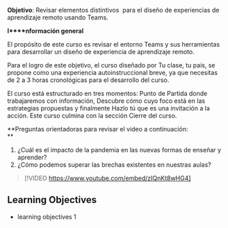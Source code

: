 

**Objetivo**: Revisar elementos distintivos  para el diseño de experiencias de aprendizaje remoto usando Teams.   

**I****nformación general**

El propósito de este curso es revisar el entorno Teams y sus herramientas para desarrollar un diseño de experiencia de aprendizaje remoto. 

Para el logro de este objetivo, el curso diseñado por Tu clase, tu país, se propone como una experiencia autoinstruccional breve, ya que necesitas de 2 a 3 horas cronológicas para el desarrollo del curso. 

El curso está estructurado en tres momentos: Punto de Partida donde trabajaremos con información, Descubre cómo cuyo foco está en las estrategias propuestas y finalmente Hazlo tú que es una invitación a la acción. Este curso culmina con la sección Cierre del curso.



**Preguntas orientadoras para revisar el video a continuación:  
**

1.  ¿Cuál es el impacto de la pandemia en las nuevas formas de enseñar y aprender?
2.  ¿Cómo podemos superar las brechas existentes en nuestras aulas?

> [!VIDEO https://www.youtube.com/embed/zIQnKt8wHG4]

## Learning Objectives
- learning objectives 1

